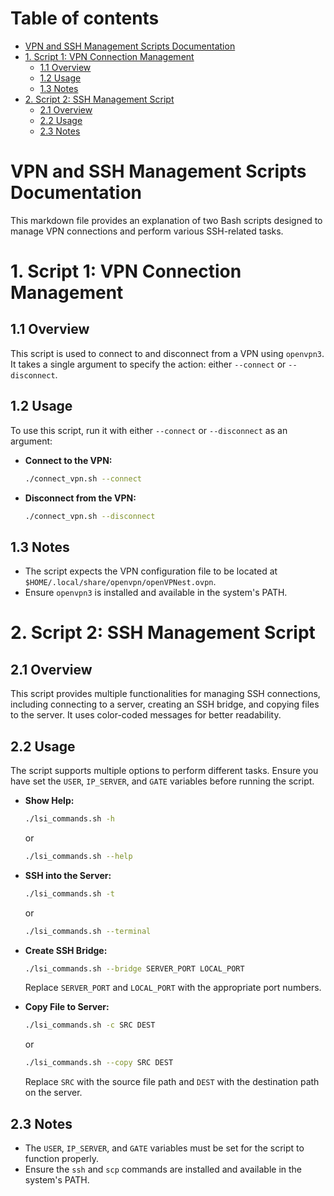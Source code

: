 # Table of contents
<!-- vim-markdown-toc GitLab -->

* [VPN and SSH Management Scripts Documentation](#vpn-and-ssh-management-scripts-documentation)
* [1. Script 1: VPN Connection Management](#1-script-1-vpn-connection-management)
	* [1.1 Overview](#11-overview)
	* [1.2 Usage](#12-usage)
	* [1.3 Notes](#13-notes)
* [2. Script 2: SSH Management Script](#2-script-2-ssh-management-script)
	* [2.1 Overview](#21-overview)
	* [2.2 Usage](#22-usage)
	* [2.3 Notes](#23-notes)

<!-- vim-markdown-toc -->

# VPN and SSH Management Scripts Documentation

This markdown file provides an explanation of two Bash scripts designed to manage VPN connections and perform various SSH-related tasks.

# 1. Script 1: VPN Connection Management

## 1.1 Overview

This script is used to connect to and disconnect from a VPN using `openvpn3`. It takes a single argument to specify the action: either `--connect` or `--disconnect`.

## 1.2 Usage

To use this script, run it with either `--connect` or `--disconnect` as an argument:

- **Connect to the VPN:**
  ```bash
  ./connect_vpn.sh --connect
  ```

- **Disconnect from the VPN:**
  ```bash
  ./connect_vpn.sh --disconnect
  ```

## 1.3 Notes

- The script expects the VPN configuration file to be located at `$HOME/.local/share/openvpn/openVPNest.ovpn`.
- Ensure `openvpn3` is installed and available in the system's PATH.

# 2. Script 2: SSH Management Script

## 2.1 Overview

This script provides multiple functionalities for managing SSH connections, including connecting to a server, creating an SSH bridge, and copying files to the server. It uses color-coded messages for better readability.

## 2.2 Usage

The script supports multiple options to perform different tasks. Ensure you have set the `USER`, `IP_SERVER`, and `GATE` variables before running the script.

- **Show Help:**
  ```bash
  ./lsi_commands.sh -h
  ```
  or
  ```bash
  ./lsi_commands.sh --help
  ```

- **SSH into the Server:**
  ```bash
  ./lsi_commands.sh -t
  ```
  or
  ```bash
  ./lsi_commands.sh --terminal
  ```

- **Create SSH Bridge:**
  ```bash
  ./lsi_commands.sh --bridge SERVER_PORT LOCAL_PORT
  ```
  Replace `SERVER_PORT` and `LOCAL_PORT` with the appropriate port numbers.

- **Copy File to Server:**
  ```bash
  ./lsi_commands.sh -c SRC DEST
  ```
  or
  ```bash
  ./lsi_commands.sh --copy SRC DEST
  ```
  Replace `SRC` with the source file path and `DEST` with the destination path on the server.

## 2.3 Notes

- The `USER`, `IP_SERVER`, and `GATE` variables must be set for the script to function properly.
- Ensure the `ssh` and `scp` commands are installed and available in the system's PATH.

